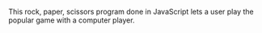 This rock, paper, scissors program done in JavaScript lets a user play the popular game with a computer player.
